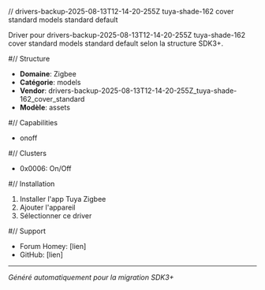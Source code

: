 // drivers-backup-2025-08-13T12-14-20-255Z tuya-shade-162 cover standard models standard default

Driver pour drivers-backup-2025-08-13T12-14-20-255Z tuya-shade-162 cover standard models standard default selon la structure SDK3+.

#// Structure
- **Domaine**: Zigbee
- **Catégorie**: models
- **Vendor**: drivers-backup-2025-08-13T12-14-20-255Z_tuya-shade-162_cover_standard
- **Modèle**: assets

#// Capabilities
- onoff

#// Clusters
- 0x0006: On/Off

#// Installation
1. Installer l'app Tuya Zigbee
2. Ajouter l'appareil
3. Sélectionner ce driver

#// Support
- Forum Homey: [lien]
- GitHub: [lien]

---
*Généré automatiquement pour la migration SDK3+*